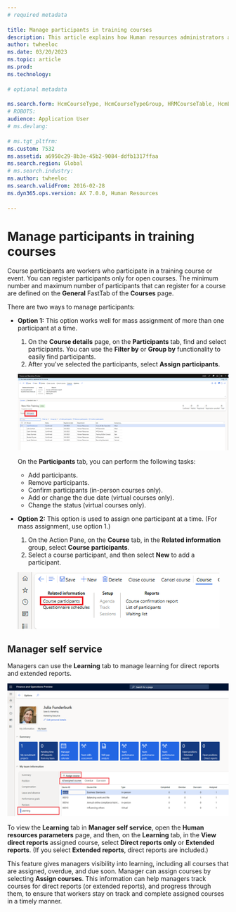 ```yaml
---
# required metadata

title: Manage participants in training courses
description: This article explains how Human resources administrators and managers can use the course features to maintain information about course participants.
author: twheeloc
ms.date: 03/20/2023
ms.topic: article
ms.prod: 
ms.technology: 

# optional metadata

ms.search.form: HcmCourseType, HcmCourseTypeGroup, HRMCourseTable, HcmLearningWorkspace
# ROBOTS: 
audience: Application User
# ms.devlang: 

# ms.tgt_pltfrm: 
ms.custom: 7532
ms.assetid: a6950c29-8b3e-45b2-9084-ddfb1317ffaa
ms.search.region: Global
# ms.search.industry: 
ms.author: twheeloc
ms.search.validFrom: 2016-02-28
ms.dyn365.ops.version: AX 7.0.0, Human Resources

---
```


# Manage participants in training courses

Course participants are workers who participate in a training course or event. You can register participants only for open courses. The minimum number and maximum number of participants that can register for a course are defined on the **General** FastTab of the **Courses** page.

There are two ways to manage participants:

- **Option 1:** This option works well for mass assignment of more than one participant at a time.

    1. On the **Course details** page, on the **Participants** tab, find and select participants. You can use the **Filter by** or **Group by** functionality to easily find participants.
    1. After you've selected the participants, select **Assign participants**.

    [![Participants tab.](./media/Assign-part1.png)](./media/Assign-part1.png)

    On the **Participants** tab, you can perform the following tasks:

    - Add participants.
    - Remove participants.
    - Confirm participants (in-person courses only).
    - Add or change the due date (virtual courses only).
    - Change the status (virtual courses only).

- **Option 2:** This option is used to assign one participant at a time. (For mass assignment, use option 1.) 

    1. On the Action Pane, on the **Course** tab, in the **Related information** group, select **Course participants**.
    2. Select a course participant, and then select **New** to add a participant.

    [![Course participants button on the Action Pane.](./media/Course-part2.png)](./media/Course-part2.png)

## Manager self service

Managers can use the **Learning** tab to manage learning for direct reports and extended reports.

[![Manager self service.](./media/Manager-self3.png)](./media/Manager-self3.png)

To view the **Learning** tab in **Manager self service**, open the **Human resources parameters** page, and then, on the **Learning** tab, in the **View direct reports** assigned course, select **Direct reports only** or **Extended reports**. (If you select **Extended reports**, direct reports are included.)

This feature gives managers visibility into learning, including all courses that are assigned, overdue, and due soon. Manager can assign courses by selecting **Assign courses**. This information can help managers track courses for direct reports (or extended reports), and progress through them, to ensure that workers stay on track and complete assigned courses in a timely manner.

